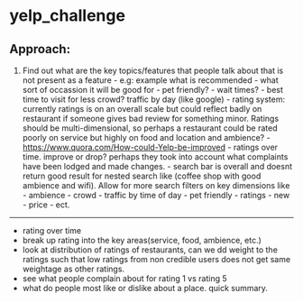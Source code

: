 # yelp_challenge

## Approach:
1. Find out what are the key topics/features that people talk about that is not present as a feature
        -   e.g: example what is recommended
        -   what sort of occassion it will be good for
        -   pet friendly?
        -   wait times?
        -   best time to visit for less crowd? traffic by day (like google)
        -   rating system: currently ratings is on an overall scale but could reflect badly on restaurant if someone gives bad review for something minor. Ratings should be multi-dimensional, so perhaps a restaurant could be rated poorly on service but highly on food and location and ambience?
        -   https://www.quora.com/How-could-Yelp-be-improved
        -   ratings over time. improve or drop? perhaps they took into account what complaints have been lodged and made changes.
        -   search bar is overall and doesnt return good result for nested search like (coffee shop with good ambience and wifi). Allow for more search filters on key dimensions like
            -   ambience
            -   crowd
            -   traffic by time of day
            -   pet friendly
            -   ratings
            -   new
            -   price
            -   ect.



----------------------------------------------------------
-   rating over time
-   break up rating into the key areas(service, food, ambience, etc.)
-   look at distribution of ratings of restaurants, can we dd weight to the ratings such that low ratings from non credible users does not get same weightage as other ratings.
-   see what people complain about for rating 1 vs rating 5
-   what do people most like or dislike about a place. quick summary.
